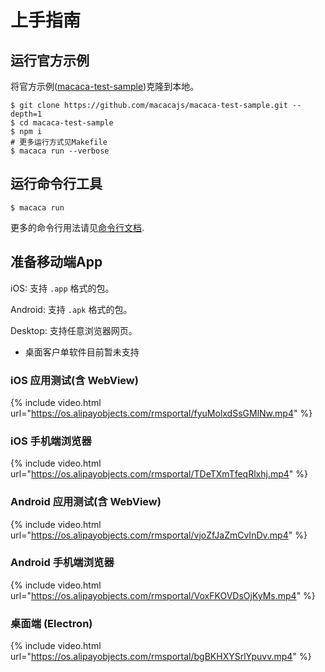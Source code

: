 # 上手指南

## 运行官方示例

将官方示例([macaca-test-sample](//github.com/macacajs/macaca-test-sample))克隆到本地。

```shell
$ git clone https://github.com/macacajs/macaca-test-sample.git --depth=1
$ cd macaca-test-sample
$ npm i
# 更多运行方式见Makefile
$ macaca run --verbose
```

## 运行命令行工具

```shell
$ macaca run
```

更多的命令行用法请见[命令行文档](./cli-usage.html).

## 准备移动端App

iOS: 支持 `.app` 格式的包。

Android: 支持 `.apk` 格式的包。

Desktop: 支持任意浏览器网页。

* 桌面客户单软件目前暂未支持

### iOS 应用测试(含 WebView)

{% include video.html url="https://os.alipayobjects.com/rmsportal/fyuMolxdSsGMlNw.mp4" %}

### iOS 手机端浏览器

{% include video.html url="https://os.alipayobjects.com/rmsportal/TDeTXmTfeqRlxhj.mp4" %}

### Android 应用测试(含 WebView)

{% include video.html url="https://os.alipayobjects.com/rmsportal/vjoZfJaZmCvInDv.mp4" %}

### Android 手机端浏览器

{% include video.html url="https://os.alipayobjects.com/rmsportal/VoxFKOVDsOjKyMs.mp4" %}

### 桌面端 (Electron)

{% include video.html url="https://os.alipayobjects.com/rmsportal/bgBKHXYSrlYpuvv.mp4" %}
